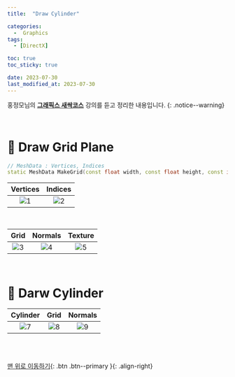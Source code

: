 ```yaml
---
title:  "Draw Cylinder" 

categories:
  -  Graphics
tags:
  - [DirectX]

toc: true
toc_sticky: true

date: 2023-07-30
last_modified_at: 2023-07-30
---
```



홍정모님의 **[그래픽스 새싹코스](https://honglab.co.kr/)** 강의를 듣고 정리한 내용입니다.
{: .notice--warning}

<br>


# 🐥 Draw Grid Plane

``` cpp
// MeshData : Vertices, Indices
static MeshData MakeGrid(const float width, const float height, const int numSlicesm, const int numStacks);
```

| Vertices | Indices |
|:-:|:-:|
|![1](https://github.com/inhopp/inhopp/assets/96368476/c6617c7c-a88c-4ee9-84e8-96dff76cc792)|![2](https://github.com/inhopp/inhopp/assets/96368476/73e33916-bcb3-44ca-a4a7-423f520054be) | 


<br>


| Grid | Normals | Texture |
|:-:|:-:|:-:|
|![3](https://github.com/inhopp/inhopp/assets/96368476/8b2abff3-36e0-438e-992b-c00459203248)|![4](https://github.com/inhopp/inhopp/assets/96368476/33086a86-2f28-431c-b3b0-873a8650a235) | ![5](https://github.com/inhopp/inhopp/assets/96368476/f799e096-7bae-4f80-ba68-05d7c3df0621) |




<br>


# 🐥 Darw Cylinder

| Cylinder | Grid | Normals |
|:-:|:-:|:-:|
|![7](https://github.com/inhopp/inhopp/assets/96368476/1bae9dde-a3dd-4c67-ba5c-cf41c7488d12)|![8](https://github.com/inhopp/inhopp/assets/96368476/e02a3aca-4714-4eed-8b49-6c050b196d11) | ![9](https://github.com/inhopp/inhopp/assets/96368476/725eef86-5703-4c7d-b2f9-288a8e88024e) |





<br>
<br>


[맨 위로 이동하기](#){: .btn .btn--primary }{: .align-right}